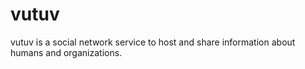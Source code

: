 # vutuv
vutuv is a social network service to host and share information about humans and organizations.
